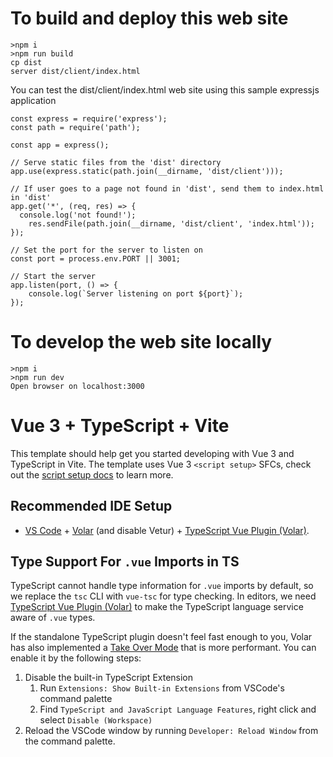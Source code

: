 # To build and deploy this web site

```
>npm i
>npm run build
cp dist 
server dist/client/index.html
```

You can test the dist/client/index.html web site using this sample expressjs application
```
const express = require('express');
const path = require('path');

const app = express();

// Serve static files from the 'dist' directory
app.use(express.static(path.join(__dirname, 'dist/client')));

// If user goes to a page not found in 'dist', send them to index.html in 'dist'
app.get('*', (req, res) => {
  console.log('not found!');
    res.sendFile(path.join(__dirname, 'dist/client', 'index.html'));
});

// Set the port for the server to listen on
const port = process.env.PORT || 3001;

// Start the server
app.listen(port, () => {
    console.log(`Server listening on port ${port}`);
});
```


# To develop the web site locally
```
>npm i
>npm run dev
Open browser on localhost:3000
```


# Vue 3 + TypeScript + Vite

This template should help get you started developing with Vue 3 and TypeScript in Vite. The template uses Vue 3 `<script setup>` SFCs, check out the [script setup docs](https://v3.vuejs.org/api/sfc-script-setup.html#sfc-script-setup) to learn more.

## Recommended IDE Setup

- [VS Code](https://code.visualstudio.com/) + [Volar](https://marketplace.visualstudio.com/items?itemName=Vue.volar) (and disable Vetur) + [TypeScript Vue Plugin (Volar)](https://marketplace.visualstudio.com/items?itemName=Vue.vscode-typescript-vue-plugin).

## Type Support For `.vue` Imports in TS

TypeScript cannot handle type information for `.vue` imports by default, so we replace the `tsc` CLI with `vue-tsc` for type checking. In editors, we need [TypeScript Vue Plugin (Volar)](https://marketplace.visualstudio.com/items?itemName=Vue.vscode-typescript-vue-plugin) to make the TypeScript language service aware of `.vue` types.

If the standalone TypeScript plugin doesn't feel fast enough to you, Volar has also implemented a [Take Over Mode](https://github.com/johnsoncodehk/volar/discussions/471#discussioncomment-1361669) that is more performant. You can enable it by the following steps:

1. Disable the built-in TypeScript Extension
   1. Run `Extensions: Show Built-in Extensions` from VSCode's command palette
   2. Find `TypeScript and JavaScript Language Features`, right click and select `Disable (Workspace)`
2. Reload the VSCode window by running `Developer: Reload Window` from the command palette.

